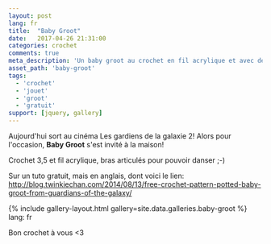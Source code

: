 ```yaml
---
layout: post
lang: fr
title:  "Baby Groot"
date:   2017-04-26 21:31:00
categories: crochet
comments: true
meta_description: 'Un baby groot au crochet en fil acrylique et avec des bras articulés'
asset_path: 'baby-groot'
tags:
  - 'crochet'
  - 'jouet'
  - 'groot'
  - 'gratuit'
support: [jquery, gallery]
---
```


Aujourd'hui sort au cinéma Les gardiens de la galaxie 2! Alors pour l'occasion, **Baby Groot** s'est invité à la maison!

Crochet 3,5 et fil acrylique, bras articulés pour pouvoir danser ;-)

Sur un tuto gratuit, mais en anglais, dont voici le lien: <http://blog.twinkiechan.com/2014/08/13/free-crochet-pattern-potted-baby-groot-from-guardians-of-the-galaxy/>

{% include gallery-layout.html gallery=site.data.galleries.baby-groot %}
lang: fr

Bon crochet à vous <3
